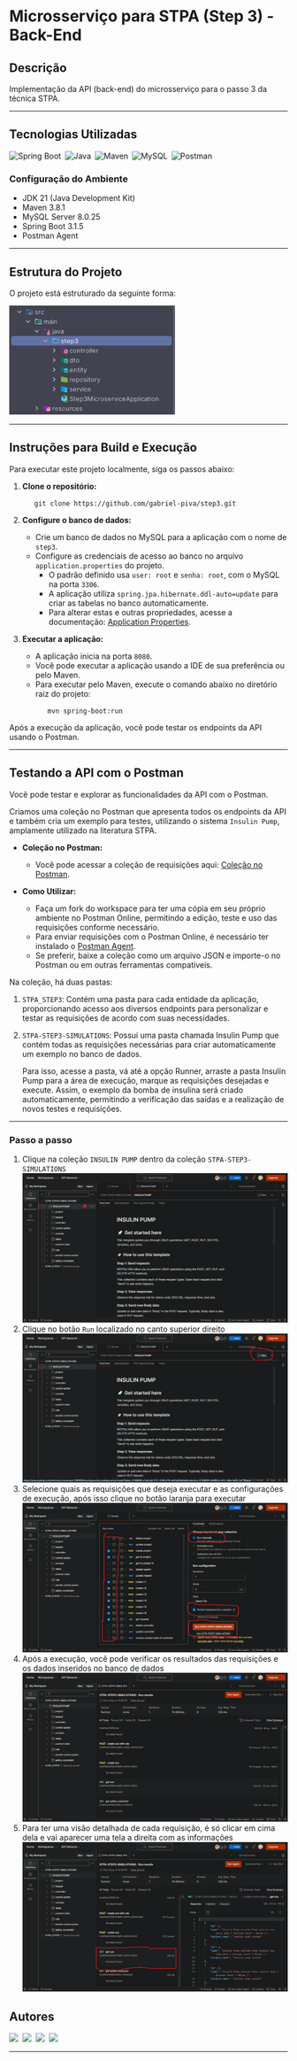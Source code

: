 # Microsserviço para STPA (Step 3) - Back-End

## Descrição

Implementação da API (back-end) do microsserviço para o passo 3 da técnica STPA.

---

## Tecnologias Utilizadas

<div style="display: flex; gap: 7px; flex-wrap: wrap;">
    <img src="https://img.shields.io/badge/Spring Boot-6DB33F?style=for-the-badge&logo=spring&logoColor=6DB33F&labelColor=070707" alt="Spring Boot">
    <img src="https://img.shields.io/badge/Java-E84135?style=for-the-badge&logo=openjdk&logoColor=E84135&labelColor=070707" alt="Java">
    <img src="https://img.shields.io/badge/Maven-c71a36?style=for-the-badge&logo=apache-maven&logoColor=913C76&labelColor=070707" alt="Maven">
    <img src="https://img.shields.io/badge/MySQL-316192?style=for-the-badge&logo=mysql&logoColor=316192&labelColor=070707" alt="MySQL">
    <img src="https://img.shields.io/badge/Postman-FF6C37?style=for-the-badge&logo=postman&logoColor=FF6C37&labelColor=070707" alt="Postman">
</div>

### Configuração do Ambiente

- JDK 21 (Java Development Kit)
- Maven 3.8.1
- MySQL Server 8.0.25
- Spring Boot 3.1.5
- Postman Agent

---

## Estrutura do Projeto
O projeto está estruturado da seguinte forma:

<img src="img/estrutura-projeto.svg" alt="Estrutura do Projeto" style="width: 300px;">

---

## Instruções para Build e Execução

Para executar este projeto localmente, siga os passos abaixo:

1. **Clone o repositório:**

    ```shell
       git clone https://github.com/gabriel-piva/step3.git
    ```

2. **Configure o banco de dados:**
    - Crie um banco de dados no MySQL para a aplicação com o nome de `step3`.
    - Configure as credenciais de acesso ao banco no arquivo `application.properties` do projeto.
      - O padrão definido usa `user: root` e `senha: root`, com o MySQL na porta `3306`.
      - A aplicação utiliza `spring.jpa.hibernate.ddl-auto=update` para criar as tabelas no banco automaticamente.
      - Para alterar estas e outras propriedades, acesse a documentação: [Application Properties](https://docs.spring.io/spring-boot/docs/current/reference/html/application-properties.html).


3. **Executar a aplicação:**
   - A aplicação inicia na porta `8080`.
   - Você pode executar a aplicação usando a IDE de sua preferência ou pelo Maven. 
   - Para executar pelo Maven, execute o comando abaixo no diretório raiz do projeto:
     ```shell
        mvn spring-boot:run
     ```

Após a execução da aplicação, você pode testar os endpoints da API usando o Postman.

---

## Testando a API com o Postman


Você pode testar e explorar as funcionalidades da API com o Postman.

Criamos uma coleção no Postman que apresenta todos os endpoints da API e também cria um exemplo para testes, utilizando o sistema `Insulin Pump`, amplamente utilizado na literatura STPA.


- **Coleção no Postman:**
    - Você pode acessar a coleção de requisições aqui: [Coleção no Postman](https://www.postman.com/technical-cosmonaut-35009666/workspace/my-workspace/folder/31588409-e7aa5cdd-5511-4140-b7f4-e6b5abf9a0de?action=share&creator=31588409&ctx=documentation).


- **Como Utilizar:**
    - Faça um fork do workspace para ter uma cópia em seu próprio ambiente no Postman Online, permitindo a edição, teste e uso das requisições conforme necessário.
    - Para enviar requisições com o Postman Online, é necessário ter instalado o [Postman Agent](https://www.postman.com/downloads/postman-agent/).
    - Se preferir, baixe a coleção como um arquivo JSON e importe-o no Postman ou em outras ferramentas compatíveis.

Na coleção, há duas pastas:

1. `STPA_STEP3`: Contém uma pasta para cada entidade da aplicação, proporcionando acesso aos diversos endpoints para personalizar e testar as requisições de acordo com suas necessidades.


2. `STPA-STEP3-SIMULATIONS`: Possui uma pasta chamada Insulin Pump que contém todas as requisições necessárias para criar automaticamente um exemplo no banco de dados. 

    Para isso, acesse a pasta, vá até a opção Runner, arraste a pasta Insulin Pump para a área de execução, marque as requisições desejadas e execute. Assim, o exemplo da bomba de insulina será criado automaticamente, permitindo a verificação das saídas e a realização de novos testes e requisições.
---
### Passo a passo

1. Clique na coleção `INSULIN PUMP` dentro da coleção `STPA-STEP3-SIMULATIONS`
    ![1](img/step-by-step-1.png)
2. Clique no botão `Run` localizado no canto superior direito
    ![2](img/step-by-step-2.png)
3. Selecione quais as requisições que deseja executar e as configurações de execução, após isso clique no botão laranja para executar
    ![3](img/step-by-step-3.png)
4. Após a execução, você pode verificar os resultados das requisições e os dados inseridos no banco de dados
    ![4](img/step-by-step-4.png)
5. Para ter uma visão detalhada de cada requisição, é só clicar em cima dela e vai aparecer uma tela a direita com as informações
    ![5](img/step-by-step-5.png)

## Autores
<div style="display: flex; gap: 8px;">
    <a href="https://github.com/gabriel-francelino" target="_blank"><img src="https://img.shields.io/static/v1?label=Github&message=Gabriel Francelino&color=f8efd4&style=for-the-badge&logo=GitHub"></a>
    <a href="https://github.com/gabriel-piva" target="_blank"><img src="https://img.shields.io/static/v1?label=Github&message=Gabriel Piva&color=f8efd4&style=for-the-badge&logo=GitHub"></a>
    <a href="https://github.com/pagliares" target="_blank"><img src="https://img.shields.io/static/v1?label=Github&message=Rodrigo Pagliares&color=f8efd4&style=for-the-badge&logo=GitHub"></a>
    <a href="https://github.com/gabriel-nadalin" target="_blank"><img src="https://img.shields.io/static/v1?label=Github&message=Gabriel Nadalin&color=f8efd4&style=for-the-badge&logo=GitHub"></a>
</div>

---